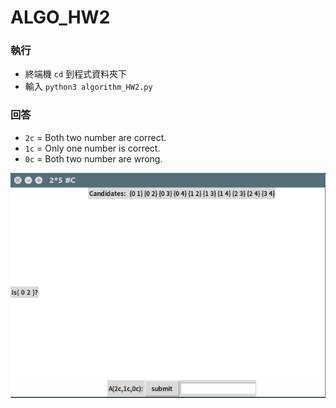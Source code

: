 # ALGO_HW2
### 執行
* 終端機 ```cd``` 到程式資料夾下  
* 輸入  ```python3 algorithm_HW2.py```

### 回答  
* ```2c``` = Both two number are correct.
* ```1c``` = Only one number is correct.
* ```0c``` = Both two number are wrong.

![Alt text](img_2.png)
